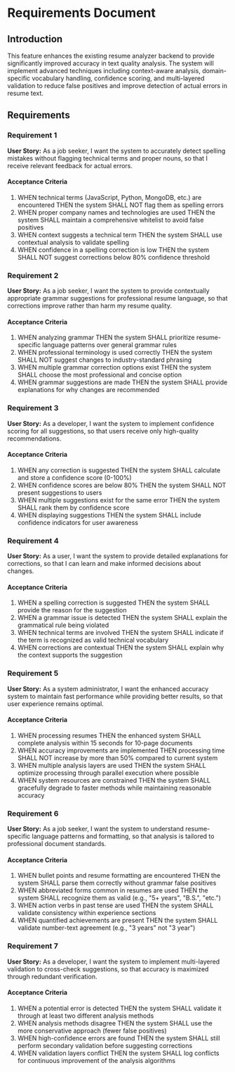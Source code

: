# Requirements Document

## Introduction

This feature enhances the existing resume analyzer backend to provide significantly improved accuracy in text quality analysis. The system will implement advanced techniques including context-aware analysis, domain-specific vocabulary handling, confidence scoring, and multi-layered validation to reduce false positives and improve detection of actual errors in resume text.

## Requirements

### Requirement 1

**User Story:** As a job seeker, I want the system to accurately detect spelling mistakes without flagging technical terms and proper nouns, so that I receive relevant feedback for actual errors.

#### Acceptance Criteria

1. WHEN technical terms (JavaScript, Python, MongoDB, etc.) are encountered THEN the system SHALL NOT flag them as spelling errors
2. WHEN proper company names and technologies are used THEN the system SHALL maintain a comprehensive whitelist to avoid false positives
3. WHEN context suggests a technical term THEN the system SHALL use contextual analysis to validate spelling
4. WHEN confidence in a spelling correction is low THEN the system SHALL NOT suggest corrections below 80% confidence threshold

### Requirement 2

**User Story:** As a job seeker, I want the system to provide contextually appropriate grammar suggestions for professional resume language, so that corrections improve rather than harm my resume quality.

#### Acceptance Criteria

1. WHEN analyzing grammar THEN the system SHALL prioritize resume-specific language patterns over general grammar rules
2. WHEN professional terminology is used correctly THEN the system SHALL NOT suggest changes to industry-standard phrasing
3. WHEN multiple grammar correction options exist THEN the system SHALL choose the most professional and concise option
4. WHEN grammar suggestions are made THEN the system SHALL provide explanations for why changes are recommended

### Requirement 3

**User Story:** As a developer, I want the system to implement confidence scoring for all suggestions, so that users receive only high-quality recommendations.

#### Acceptance Criteria

1. WHEN any correction is suggested THEN the system SHALL calculate and store a confidence score (0-100%)
2. WHEN confidence scores are below 80% THEN the system SHALL NOT present suggestions to users
3. WHEN multiple suggestions exist for the same error THEN the system SHALL rank them by confidence score
4. WHEN displaying suggestions THEN the system SHALL include confidence indicators for user awareness

### Requirement 4

**User Story:** As a user, I want the system to provide detailed explanations for corrections, so that I can learn and make informed decisions about changes.

#### Acceptance Criteria

1. WHEN a spelling correction is suggested THEN the system SHALL provide the reason for the suggestion
2. WHEN a grammar issue is detected THEN the system SHALL explain the grammatical rule being violated
3. WHEN technical terms are involved THEN the system SHALL indicate if the term is recognized as valid technical vocabulary
4. WHEN corrections are contextual THEN the system SHALL explain why the context supports the suggestion

### Requirement 5

**User Story:** As a system administrator, I want the enhanced accuracy system to maintain fast performance while providing better results, so that user experience remains optimal.

#### Acceptance Criteria

1. WHEN processing resumes THEN the enhanced system SHALL complete analysis within 15 seconds for 10-page documents
2. WHEN accuracy improvements are implemented THEN processing time SHALL NOT increase by more than 50% compared to current system
3. WHEN multiple analysis layers are used THEN the system SHALL optimize processing through parallel execution where possible
4. WHEN system resources are constrained THEN the system SHALL gracefully degrade to faster methods while maintaining reasonable accuracy

### Requirement 6

**User Story:** As a job seeker, I want the system to understand resume-specific language patterns and formatting, so that analysis is tailored to professional document standards.

#### Acceptance Criteria

1. WHEN bullet points and resume formatting are encountered THEN the system SHALL parse them correctly without grammar false positives
2. WHEN abbreviated forms common in resumes are used THEN the system SHALL recognize them as valid (e.g., "5+ years", "B.S.", "etc.")
3. WHEN action verbs in past tense are used THEN the system SHALL validate consistency within experience sections
4. WHEN quantified achievements are present THEN the system SHALL validate number-text agreement (e.g., "3 years" not "3 year")

### Requirement 7

**User Story:** As a developer, I want the system to implement multi-layered validation to cross-check suggestions, so that accuracy is maximized through redundant verification.

#### Acceptance Criteria

1. WHEN a potential error is detected THEN the system SHALL validate it through at least two different analysis methods
2. WHEN analysis methods disagree THEN the system SHALL use the more conservative approach (fewer false positives)
3. WHEN high-confidence errors are found THEN the system SHALL still perform secondary validation before suggesting corrections
4. WHEN validation layers conflict THEN the system SHALL log conflicts for continuous improvement of the analysis algorithms